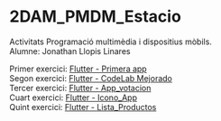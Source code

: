 # 2DAM_PMDM_Estacio
Activitats Programació multimèdia i dispositius mòbils.<br>
Alumne: Jonathan Llopis Linares

Primer exercici: [Flutter - Primera app](https://github.com/Jonathan-Llopis/2DAM_PMDM_Estacio/tree/03b118b16a61fd837a2c2d6045d2fa03850f5d9a/flutter_primera_app) <br>
Segon exercici: [Flutter - CodeLab Mejorado](https://github.com/Jonathan-Llopis/2DAM_PMDM_Estacio/tree/a52723cfc16ea02a030d5b7eacb59fad4df7b957/flutter_codelab_mejorado)<br>
Tercer exercici: [Flutter - App_votacion]( https://github.com/Jonathan-Llopis/2DAM_PMDM_Estacio/tree/8eda26a5d8be54596740882831ee1116abaafe2d/flutter_app_votacion)<br>
Cuart exercici: [Flutter - Icono_App](https://github.com/Jonathan-Llopis/2DAM_PMDM_Estacio/tree/d4c1b3ed098278737cd7b9b1498f5cd6479cce85/flutter_icono_app)<br>
Quint exercici: [Flutter - Lista_Productos]( https://github.com/Jonathan-Llopis/2DAM_PMDM_Estacio/tree/d4c1b3ed098278737cd7b9b1498f5cd6479cce85/flutter_lista_productos)<br>
